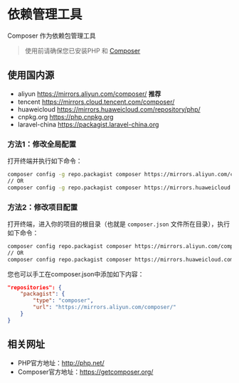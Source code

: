 # 依赖管理工具

Composer 作为依赖包管理工具

> 使用前请确保您已安装PHP 和 [Composer](https://getcomposer.org/download/)

## 使用国内源

- aliyun https://mirrors.aliyun.com/composer/ **推荐**
- tencent https://mirrors.cloud.tencent.com/composer/
- huaweicloud https://mirrors.huaweicloud.com/repository/php/
- cnpkg.org https://php.cnpkg.org
- laravel-china https://packagist.laravel-china.org

### 方法1：修改全局配置

打开终端并执行如下命令：

```bash
composer config -g repo.packagist composer https://mirrors.aliyun.com/composer/
// OR
composer config -g repo.packagist composer https://mirrors.huaweicloud.com/repository/php/
```

### 方法2：修改项目配置

打开终端，进入你的项目的根目录（也就是 `composer.json` 文件所在目录），执行如下命令：

```bash
composer config repo.packagist composer https://mirrors.aliyun.com/composer/
// OR
composer config repo.packagist composer https://mirrors.huaweicloud.com/repository/php/
```

您也可以手工在composer.json中添加如下内容：

```json
"repositories": {
    "packagist": {
        "type": "composer",
        "url": "https://mirrors.aliyun.com/composer/"
    }
}
```

## 相关网址

- PHP官方地址：http://php.net/
- Composer官方地址：https://getcomposer.org/
